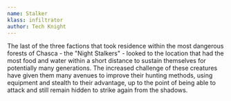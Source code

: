 ```yaml
---
name: Stalker
klass: infiltrator
author: Tech Knight
---
```

The last of the three factions that took residence within the most dangerous forests of Chasca - the "Night Stalkers" -
looked to the location that had the most food and water within a short distance to sustain themselves for
potentially many generations. The increased challenge of these creatures have given them many avenues to
improve their hunting methods, using equipment and stealth to their advantage, up to the point of being able to attack
and still remain hidden to strike again from the shadows.
